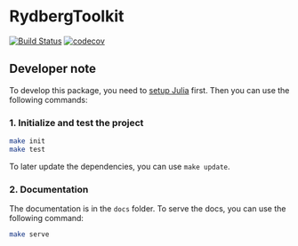 # RydbergToolkit

[![Build Status](https://github.com/CodingThrust/RydbergToolkit.jl/actions/workflows/CI.yml/badge.svg?branch=main)](https://github.com/CodingThrust/RydbergToolkit.jl/actions/workflows/CI.yml?query=branch%3Amain)
[![codecov](https://codecov.io/gh/CodingThrust/RydbergToolkit.jl/graph/badge.svg?token=AHMltyX9v8)](https://codecov.io/gh/CodingThrust/RydbergToolkit.jl)


## Developer note

To develop this package, you need to [setup Julia](https://scfp.jinguo-group.science/chap1-julia/julia-setup.html) first. Then you can use the following commands:

### 1. Initialize and test the project
```bash
make init
make test
```
To later update the dependencies, you can use `make update`.

### 2. Documentation

The documentation is in the `docs` folder. To serve the docs, you can use the following command:
```bash
make serve
```